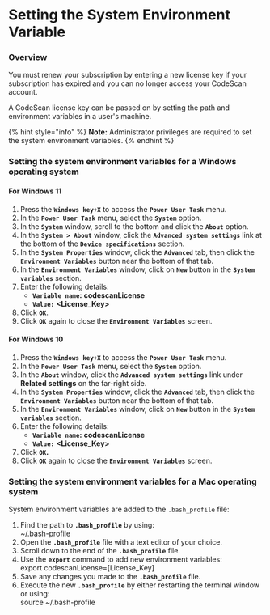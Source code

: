 # Setting the System Environment Variable

### Overview <a href="#overview" id="overview"></a>

You must renew your subscription by entering a new license key if your subscription has expired and you can no longer access your CodeScan account.

A CodeScan license key can be passed on by setting the path and environment variables in a user's machine.

{% hint style="info" %}
**Note:** Administrator privileges are required to set the system environment variables.
{% endhint %}

### Setting the system environment variables for a Windows operating system <a href="#set-the-system-environment-variables-in-windows-machine" id="set-the-system-environment-variables-in-windows-machine"></a>

#### For Windows 11 <a href="#for-windows-11" id="for-windows-11"></a>

1. Press the **`Windows key+X`** to access the **`Power User Task`** menu.
2. In the **`Power User Task`** menu, select the **`System`** option.
3. In the **`System`** window, scroll to the bottom and click the **`About`** option.
4. In the **`System > About`** window, click the **`Advanced system settings`** link at the bottom of the **`Device specifications`** section.
5. In the **`System Properties`** window, click the **`Advanced`** tab, then click the **`Environment Variables`** button near the bottom of that tab.
6. In the **`Environment Variables`** window, click on **`New`** button in the **`System variables`** section.
7. Enter the following details:
   * **`Variable name`:** **codescanLicense**
   * **`Value:`** **\<License\_Key>**
8. Click **`OK`**.
9. Click **`OK`** again to close the **`Environment Variables`** screen.

#### For Windows 10 <a href="#for-windows-10" id="for-windows-10"></a>

1. Press the **`Windows key+X`** to access the **`Power User Task`** menu.
2. In the **`Power User Task`** menu, select the **`System`** option.
3. In the **`About`** window, click the **`Advanced system settings`** link under **Related settings** on the far-right side.
4. In the **`System Properties`** window, click the **`Advanced`** tab, then click the **`Environment Variables`** button near the bottom of that tab.
5. In the **`Environment Variables`** window, click on **`New`** button in the **`System variables`** section.
6. Enter the following details:
   * **`Variable name`:** **codescanLicense**
   * **`Value:`** **\<License\_Key>**
7. Click **`OK`.**
8. Click **`OK`** again to close the **`Environment Variables`** screen.

### Setting the system environment variables for a Mac operating system <a href="#in-macos" id="in-macos"></a>

System environment variables are added to the `.bash_profile` file:

1. Find the path to **`.bash_profile`** by using:\
   \~/.bash-profile
2. Open the **`.bash_profile`** file with a text editor of your choice.
3. Scroll down to the end of the **`.bash_profile`** file.
4. Use the **`export`** command to add new environment variables:\
   export codescanLicense=\[License\_Key]
5. Save any changes you made to the **`.bash_profile`** file.
6. Execute the new **`.bash_profile`** by either restarting the terminal window or using:\
   source \~/.bash-profile

